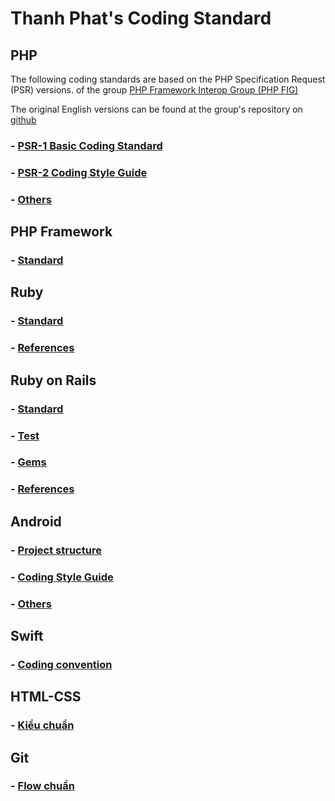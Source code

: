 # Thanh Phat's Coding Standard

## PHP
The following coding standards are based on the PHP Specification Request (PSR) versions.
of the group [PHP Framework Interop Group (PHP FIG)](http://www.php-fig.org/)

The original English versions can be found at the group's repository on [github](https://github.com/php-fig/fig-standards)
### - [PSR-1 Basic Coding Standard](./php/PSR-1.md)
### - [PSR-2 Coding Style Guide](./php/PSR-2.md)
### - [Others](./php/others.md)

## PHP Framework
### - [Standard](./php_framework/standard.md)

## Ruby
### - [Standard](./ruby/standard.md)
### - [References](./ruby/references.md)

## Ruby on Rails
### - [Standard](./rails/standard.md)
### - [Test](./rails/test.md)
### - [Gems](./rails/gems.md)
### - [References](./rails/references.md)

## Android
### - [Project structure](./android/standard.md)
### - [Coding Style Guide](./android/codingstyleguide.md)
### - [Others](./android/others.md)

## Swift
### - [Coding convention](./swift/coding_convention.md)

## HTML-CSS
### - [Kiểu chuẩn](html_css/standard.md)

## Git
### - [Flow chuẩn](./git/flow.md)
